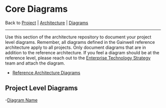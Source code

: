 # Core Diagrams

Back to [Project](../../../README.md) | [Architecture](../../README.md) | [Diagrams](../README.md)

---

Use this section of the architecture repository to document your project level diagrams. Remember, all diagrams defined in the Gainwell reference architecture apply to all projects. Only document diagrams that are in addition to the reference architecture. If you feel a diagram should be at the reference level, please reach out to the [Enterprise Technology Strategy](mailto:EnterpriseTechnologyStrategy@mygainwell.onmicrosoft.com?subject=Reference%20Diagram%20Request) team and attach the diagram.

- [Reference Architecture Diagrams](https://github.com/mygainwell/ets-architecture/tree/main/diagrams/core/README.md)

## Project Level Diagrams

-[Diagram Name](some-diagram.md)
